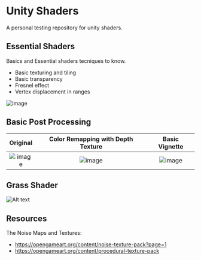 # Unity Shaders
A personal testing repository for unity shaders.

## Essential Shaders
Basics and Essential shaders tecniques to know.

- Basic texturing and tiling
- Basic transparency
- Fresnel effect
- Vertex displacement in ranges

![image](https://user-images.githubusercontent.com/55745404/219072798-f3965ad5-7283-4e7a-ad78-685601766d88.png)

## Basic Post Processing

Original             |  Color Remapping with Depth Texture | Basic Vignette
:-------------------------:|:-------------------------:|:-------------------------:
![image](https://user-images.githubusercontent.com/55745404/219077832-5eb3a332-4b3e-49a8-87af-424cdffacb5d.png)  |  ![image](https://user-images.githubusercontent.com/55745404/219077961-54d1d81a-a1c1-4228-bfe1-a1f354fb082e.png) | ![image](https://user-images.githubusercontent.com/55745404/219078176-45753e28-e8d5-4afb-8307-baf413bcbc70.png)

## Grass Shader
![ Alt text](Media/Unity_rvekiK0e4J.gif)

## Resources
The Noise Maps and Textures:
- https://opengameart.org/content/noise-texture-pack?page=1
- https://opengameart.org/content/procedural-texture-pack
